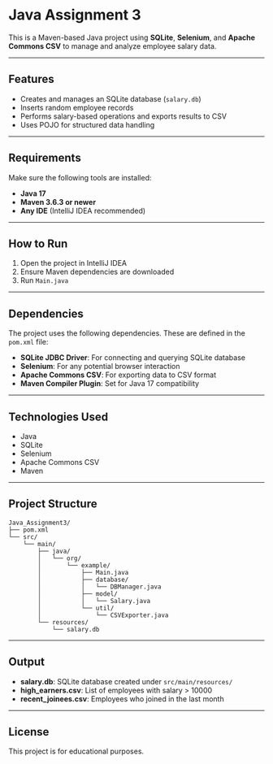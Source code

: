 # Java Assignment 3

This is a Maven-based Java project using **SQLite**, **Selenium**, and **Apache Commons CSV** to manage and analyze employee salary data.

---

## Features

- Creates and manages an SQLite database (`salary.db`)
- Inserts random employee records
- Performs salary-based operations and exports results to CSV
- Uses POJO for structured data handling

---

## Requirements

Make sure the following tools are installed:

- **Java 17**
- **Maven 3.6.3 or newer**
- **Any IDE** (IntelliJ IDEA recommended)

---

## How to Run

1. Open the project in IntelliJ IDEA
2. Ensure Maven dependencies are downloaded
3. Run `Main.java`

---

## Dependencies

The project uses the following dependencies. These are defined in the `pom.xml` file:

- **SQLite JDBC Driver**: For connecting and querying SQLite database
- **Selenium**: For any potential browser interaction
- **Apache Commons CSV**: For exporting data to CSV format
- **Maven Compiler Plugin**: Set for Java 17 compatibility

---

## Technologies Used

- Java  
- SQLite  
- Selenium  
- Apache Commons CSV  
- Maven

---

## Project Structure

```
Java_Assignment3/
├── pom.xml
└── src/
    └── main/
        ├── java/
        │   └── org/
        │       └── example/
        │           ├── Main.java
        │           ├── database/
        │           │   └── DBManager.java
        │           ├── model/
        │           │   └── Salary.java
        │           └── util/
        │               └── CSVExporter.java
        └── resources/
            └── salary.db
```

---

## Output

- **salary.db**: SQLite database created under `src/main/resources/`
- **high_earners.csv**: List of employees with salary > 10000
- **recent_joinees.csv**: Employees who joined in the last month

---

## License

This project is for educational purposes.
